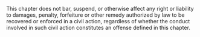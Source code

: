 This chapter does not bar, suspend, or otherwise affect any right or liability to damages, penalty, forfeiture or other remedy authorized by law to be recovered or enforced in a civil action, regardless of whether the conduct involved in such civil action constitutes an offense defined in this chapter.